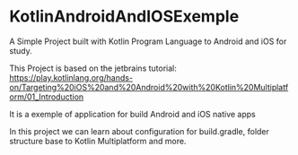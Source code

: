 # KotlinAndroidAndIOSExemple
A Simple Project built with Kotlin Program Language to Android and iOS for study.

This Project is based on the jetbrains tutorial:
https://play.kotlinlang.org/hands-on/Targeting%20iOS%20and%20Android%20with%20Kotlin%20Multiplatform/01_Introduction

It is a exemple of application for build Android and iOS native apps

In this project we can learn about configuration for build.gradle, folder structure base to Kotlin Multiplatform and more.
